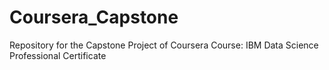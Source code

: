 # Coursera_Capstone
Repository for the Capstone Project of Coursera Course: IBM Data Science Professional Certificate
